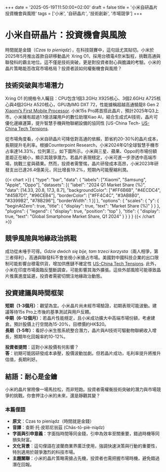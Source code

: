 +++
date = '2025-05-19T11:50:00+02:00'
draft = false
title = '小米自研晶片 投資機會與風險'
tags = ['小米', '自研晶片', '技術創新', '市場競爭']
+++

# 小米自研晶片：投資機會與風險

時間就是金錢（*Czas to pieniądz*），在科技競賽中，這句話尤其貼切。小米於2025年5月推出首款自研移動晶片 Xring O1，採用台積電4奈米製程，挑戰高通與聯發科的霸主地位。這不僅是技術突破，更是對投資者耐心與膽識的考驗。小米的晶片策略能否改寫市場格局？投資者該如何權衡機會與風險？

## 技術突破與市場潛力

Xring O1 的規格令人矚目：CPU包含1個3.2GHz X925核心、3個2.6GHz A725核心與4個2GHz A520核心，GPU為IMG DXT 72，性能據稱超越高通驍龍8 Gen 2 [Xiaomi’s First Mobile Processor](https://www.benchmark.pl/aktualnosci/xiaomi-prezentuje-pierwszy-autorski-procesor-mobilny.html). 小米15s Pro將首搭此晶片，預計2025年Q3上市。小米擁有超過1.1億活躍用戶的數位助理Xiao AI，結合生成式AI技術，晶片可優化邊緣運算，提升智慧手機與物聯網設備的協同性 [US-China Tech- [US-China Tech Tensions](https://ithardware.pl/aktualnosci/usa_chiny_xiaomi_qualcomm-41812.html).

從市場角度看，小米自研晶片可降低對高通的依賴，節省約20-30%的晶片成本，長期提升毛利率。根據Counterpoint Research，小米2024年Q1全球智慧手機市占率達14.33%，位列第三。如下圖所示，小米與三星、蘋果、Oppo的市場份額差距正在縮小，顯示其競爭潛力。若晶片表現穩定，小米可進一步滲透中高端市場，挑戰三星與蘋果。然而，投資者需警惕，晶片研發成本高昂，小米2023年研發支出已達26.4億美元，同比增長19.2%，短期內可能壓縮利潤。

{{< chart >}}
{
  "type": "bar",
  "data": {
    "labels": ["Xiaomi", "Samsung", "Apple", "Oppo"],
    "datasets": [{
      "label": "2024 Q1 Market Share (%)",
      "data": [14.33, 20.8, 17.3, 8.7],
      "backgroundColor": ["#FF6B6B", "#4ECDC4", "#45B7D1", "#96CEB4"],
      "borderColor": ["#FF4C4C", "#3AB8B0", "#3399B2", "#78B296"],
      "borderWidth": 1
    }]
  },
  "options": {
    "scales": {
      "y": {
        "beginAtZero": true,
        "title": {
          "display": true,
          "text": "Market Share (%)"
        }
      }
    },
    "plugins": {
      "legend": {
        "display": true,
        "position": "top"
      },
      "title": {
        "display": true,
        "text": "Global Smartphone Market Share, Q1 2024"
      }
    }
  }
}
{{< /chart >}}

## 競爭風險與地緣政治挑戰

成功從未唾手可得。*Gdzie dwóch się bije, tam trzeci korzysta*（兩人相爭，第三者得利），高通與聯發科不會坐視小米搶占市場。美國對中國科技企業的出口限制可能影響台積電供貨，增加供應鏈不確定性 [US-China Tech Tensions](https://ithardware.pl/aktualnosci/usa_chiny_xiaomi_qualcomm-41812.html). 此外，小米在印度市場面臨反壟斷調查，可能影響其海外擴張。這些外部風險可能導致晶片推廣進度延遲，投資者需密切關注地緣政治動態。

## 投資建議與時間框架

**短期（1-3個月）**：觀望為宜。小米晶片尚未經市場驗證，初期表現可能波動。建議等待15s Pro上市後的基準測試與用戶反饋。  
**中期（6-12個月）**：若晶片性能穩定，且小米成功擴大中高端市場份額，考慮建倉。預計股價上行空間為15-20%，目標價約HK$20。  
**長期（1-5年）**：看好小米生態系統整合潛力，晶片與AI技術可驅動物聯網收入增長，預期年化回報率約10-12%。

**投資者提問**：這對小米股價有何影響？  
**答**：初期可能因研發成本承壓，股價波動加劇。但若晶片成功，毛利率提升將推升估值，長期利好。

## 結語：耐心是金鑰

小米的晶片冒險像一場馬拉松，而非短跑。投資者需權衡技術突破的潛力與市場競爭的挑戰。你會押注小米的未來，還是靜觀其變？

### 本篇俚語
- **原文**：Czas to pieniądz（時間就是金錢）  
- **音譯**：查斯·托·皮耶尼翁茲 (Chās-tō-piè-niądz)  
- **字面與引申意義**：字面指時間等同金錢，引申為效率至關重要，錯過時機等同損失財富。  
- **文化背景**：這句俚語在波蘭商業界廣泛使用，強調快速決策與行動的重要性，特別適用於競爭激烈的科技市場。  
- **主題關聯**：小米的晶片策略需搶占先機，投資者也需把握市場時機，避免錯過潛在回報。